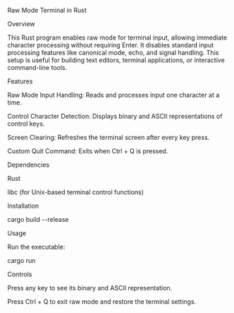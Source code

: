 Raw Mode Terminal in Rust

Overview

This Rust program enables raw mode for terminal input, allowing immediate character processing without requiring Enter. It disables standard input processing features like canonical mode, echo, and signal handling. This setup is useful for building text editors, terminal applications, or interactive command-line tools.

Features

Raw Mode Input Handling: Reads and processes input one character at a time.

Control Character Detection: Displays binary and ASCII representations of control keys.

Screen Clearing: Refreshes the terminal screen after every key press.

Custom Quit Command: Exits when Ctrl + Q is pressed.

Dependencies

Rust

libc (for Unix-based terminal control functions)

Installation

cargo build --release

Usage

Run the executable:

cargo run

Controls

Press any key to see its binary and ASCII representation.

Press Ctrl + Q to exit raw mode and restore the terminal settings.
